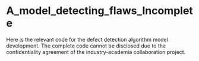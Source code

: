 # A_model_detecting_flaws_Incomplete

Here is the relevant code for the defect detection algorithm model development. The complete code cannot be disclosed due to the confidentiality agreement of the industry-academia collaboration project.
